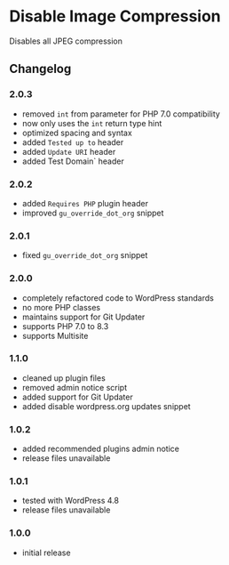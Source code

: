 # Disable Image Compression

Disables all JPEG compression

## Changelog

### 2.0.3
- removed `int` from parameter for PHP 7.0 compatibility
- now only uses the `int` return type hint
- optimized spacing and syntax
- added `Tested up to` header
- added `Update URI` header
- added Test Domain` header

### 2.0.2
- added `Requires PHP` plugin header
- improved `gu_override_dot_org` snippet

### 2.0.1
- fixed `gu_override_dot_org` snippet

### 2.0.0
- completely refactored code to WordPress standards
- no more PHP classes
- maintains support for Git Updater
- supports PHP 7.0 to 8.3
- supports Multisite

### 1.1.0
- cleaned up plugin files
- removed admin notice script
- added support for Git Updater
- added disable wordpress.org updates snippet

### 1.0.2
- added recommended plugins admin notice
- release files unavailable

### 1.0.1
- tested with WordPress 4.8
- release files unavailable

### 1.0.0
- initial release
